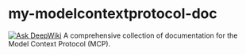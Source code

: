 # my-modelcontextprotocol-doc
[![Ask DeepWiki](https://deepwiki.com/badge.svg)](https://deepwiki.com/kongyo2/my-modelcontextprotocol-doc)
A comprehensive collection of documentation for the Model Context Protocol (MCP).
